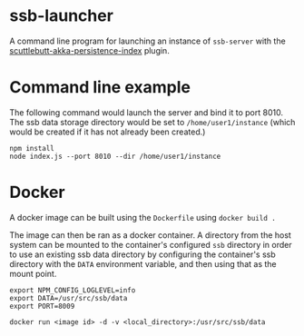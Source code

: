 # ssb-launcher

A command line program for launching an instance of `ssb-server` with the [scuttlebutt-akka-persistence-index](http://github.com/openlawteam/scuttlebutt-akka-persistence-index) plugin.

# Command line example

The following command would launch the server and bind it to port 8010. The ssb data storage directory would be set to `/home/user1/instance` (which would be created if it has not already been created.)

```
npm install
node index.js --port 8010 --dir /home/user1/instance
```

# Docker

A docker image can be built using the `Dockerfile` using `docker build .`

The image can then be ran as a docker container. A directory from the host system can be mounted to the container's configured `ssb` directory in order to use an existing ssb data directory by configuring the container's ssb directory with the `DATA` environment variable, and then using that as the mount point.


```
export NPM_CONFIG_LOGLEVEL=info
export DATA=/usr/src/ssb/data
export PORT=8009

docker run <image id> -d -v <local_directory>:/usr/src/ssb/data
```
